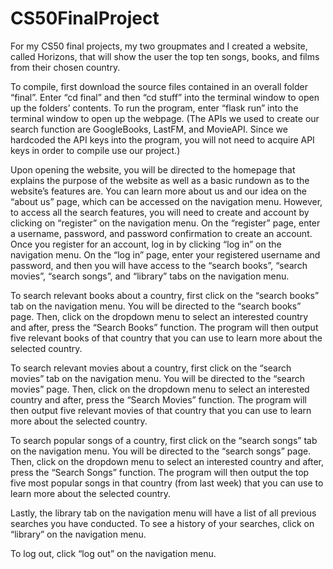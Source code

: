 # CS50FinalProject
For my CS50 final projects, my two groupmates and I created a website, called Horizons, that will show the user the top ten songs, books, and films from their chosen country.

To compile, first download the source files contained in an overall folder “final”. Enter “cd final” and then “cd stuff” into the terminal window to open up the folders’ contents. To run the program, enter “flask run” into the terminal window to open up the webpage. (The APIs we used to create our search function are GoogleBooks, LastFM, and MovieAPI. Since we hardcoded the API keys into the program, you will not need to acquire API keys in order to compile use our project.)

Upon opening the website, you will be directed to the homepage that explains the purpose of the website as well as a basic rundown as to the website’s features are. You can learn more about us and our idea on the “about us” page, which can be accessed on the navigation menu. However, to access all the search features, you will need to create and account by clicking on “register” on the navigation menu. On the “register” page, enter a username, password, and password confirmation to create an account. Once you register for an account, log in by clicking “log in” on the navigation menu. On the “log in” page, enter your registered username and password, and then you will have access to the “search books”, “search movies”, “search songs”, and “library” tabs on the navigation menu.

To search relevant books about a country, first click on the “search books” tab on the navigation menu. You will be directed to the “search books” page. Then, click on the dropdown menu to select an interested country and after, press the “Search Books” function. The program will then output five relevant books of that country that you can use to learn more about the selected country.

To search relevant movies about a country, first click on the “search movies” tab on the navigation menu. You will be directed to the “search movies” page. Then, click on the dropdown menu to select an interested country and after, press the “Search Movies” function. The program will then output five relevant movies of that country that you can use to learn more about the selected country.

To search popular songs of a country, first click on the “search songs” tab on the navigation menu. You will be directed to the “search songs” page. Then, click on the dropdown menu to select an interested country and after, press the “Search Songs” function. The program will then output the top five most popular songs in that country (from last week) that you can use to learn more about the selected country.

Lastly, the library tab on the navigation menu will have a list of all previous searches you have conducted. To see a history of your searches, click on “library” on the navigation menu.

To log out, click “log out” on the navigation menu.
